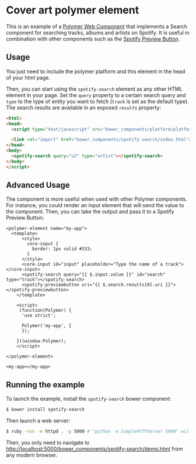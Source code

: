 # Cover art polymer element

This is an example of a [Polymer Web Component](www.polymer-project.org) that implements a Search component for searching tracks, albums and artists on Spotify. It is useful in combination with other components such as the [Spotify Preview Button](https://github.com/rafeca/spotify-previewbutton).

## Usage

You just need to include the polymer platform and this element in the head of
your html page.

Then, you can start using the `spotify-search` element as any other HTML element
in your page. Set the `query` property to a certain search query and `type` to the type of entity you want to fetch (`track` is set as the default type). The search results are available in an exposed `results` property:

```html
<html>
<head>
  <script type="text/javascript" src="bower_components/platform/platform.js"></script>

  <link rel="import" href="bower_components/spotify-search/index.html">
</head>
<body>
  <spotify-search query="u2" type="artist"></spotify-search>
</body>
</script>
```

## Advanced Usage

The component is more useful when used with other Polymer components. For instance, you could render an input element that will send the value to the component. Then, you can take the output and pass it to a Spotify Preview Button:

```
<polymer-element name="my-app">
  <template>
	  <style>
	    core-input {
	      border: 1px solid #333;
	    }
	  </style>
	  <core-input id="input" placeholder="Type the name of a track"></core-input>
	  <spotify-search query="{{ $.input.value }}" id="search" type="track"></spotify-search>
	  <spotify-previewbutton uri="{{ $.search.results[0].uri }}"></spotify-previewbutton>
	</template>

	<script>
	 (function(Polymer) {
	  'use strict';

	  Polymer('my-app', {
	  });

	})(window.Polymer);
	</script>

</polymer-element>

<my-app></my-app>
```

## Running the example

To launch the example, install the `spotify-search` bower component:

```sh
$ bower install spotify-search
```

Then launch a web server:

```sh
$ ruby -run -e httpd . -p 5000 # "python -m SimpleHTTPServer 5000" will also do the trick
```

Then, you only need to navigate to [http://localhost:5000/bower_components/spotify-search/demo.html](http://localhost:5000/bower_components/spotify-search/demo.html) from any modern browser.